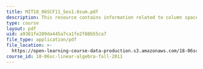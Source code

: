 ```yaml
---
title: MIT18_06SCF11_Ses1.6sum.pdf
description: This resource contains information related to column space and nullspace.
type: course
layout: pdf
uid: a9361fe289da445a7ca1fe2f88b55ca7
file_type: application/pdf
file_location: >-
  https://open-learning-course-data-production.s3.amazonaws.com/18-06sc-linear-algebra-fall-2011/a9361fe289da445a7ca1fe2f88b55ca7_MIT18_06SCF11_Ses1.6sum.pdf
course_id: 18-06sc-linear-algebra-fall-2011
---
```

